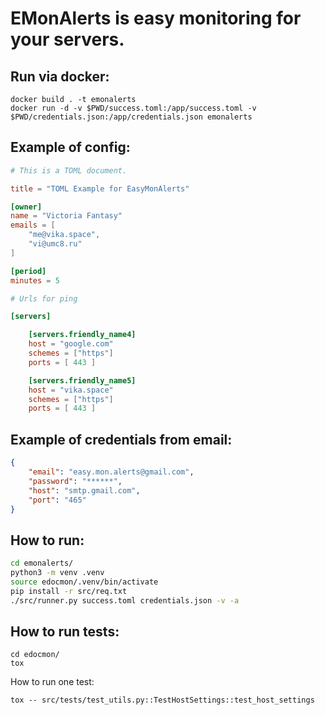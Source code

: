 # EMonAlerts is easy monitoring for your servers.

## Run via docker:
```
docker build . -t emonalerts
docker run -d -v $PWD/success.toml:/app/success.toml -v $PWD/credentials.json:/app/credentials.json emonalerts
```

## Example of config:
```toml
# This is a TOML document.

title = "TOML Example for EasyMonAlerts"

[owner]
name = "Victoria Fantasy"
emails = [
    "me@vika.space",
    "vi@umc8.ru"
]

[period]
minutes = 5

# Urls for ping

[servers]

    [servers.friendly_name4]
    host = "google.com"
    schemes = ["https"]
    ports = [ 443 ]

    [servers.friendly_name5]
    host = "vika.space"
    schemes = ["https"]
    ports = [ 443 ]

```

## Example of credentials from email:
```json
{
    "email": "easy.mon.alerts@gmail.com",
    "password": "******",
    "host": "smtp.gmail.com",
    "port": "465"
}
```

## How to run:
```bash
cd emonalerts/
python3 -m venv .venv
source edocmon/.venv/bin/activate
pip install -r src/req.txt
./src/runner.py success.toml credentials.json -v -a
```

## How to run tests:
```
cd edocmon/
tox
```

How to run one test:
```
tox -- src/tests/test_utils.py::TestHostSettings::test_host_settings
```
